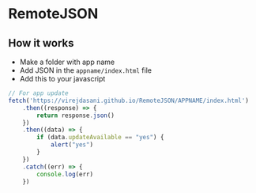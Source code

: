 # RemoteJSON

## How it works
- Make a folder with app name
- Add JSON in the `appname/index.html` file
- Add this to your javascript
```javascript
// For app update
fetch('https://virejdasani.github.io/RemoteJSON/APPNAME/index.html')
    .then((response) => {
        return response.json()
    })
    .then((data) => {
        if (data.updateAvailable == "yes") {
            alert("yes")
        }
    })
    .catch((err) => {
        console.log(err)
    })
```

